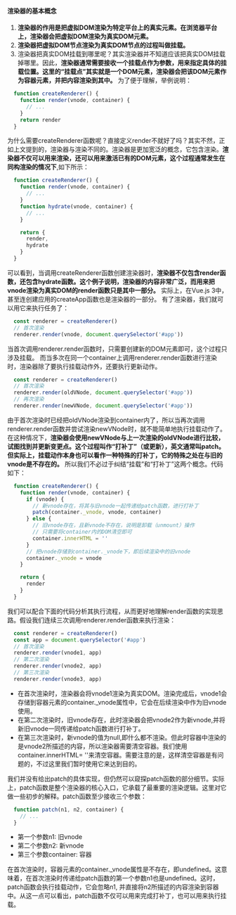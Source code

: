<!--
 * @Description: 渲染器的基本概念
-->
#### 渲染器的基本概念
1. __渲染器的作用是把虚拟DOM渲染为特定平台上的真实元素。在浏览器平台上，渲染器会把虚拟DOM渲染为真实DOM元素。__
2. __渲染器把虚拟DOM节点渲染为真实DOM节点的过程叫做挂载。__
3. 渲染器把真实DOM挂载到哪里呢？其实渲染器并不知道应该把真实DOM挂载掉哪里。因此，__渲染器通常需要接收一个挂载点作为参数，用来指定具体的挂载位置。这里的“挂载点”其实就是一个DOM元素，渲染器会把该DOM元素作为容器元素，并把内容渲染到其中。__
为了便于理解，举例说明：
```javascript
  function createRenderer() {
    function render(vnode, container) {
      // ...
    }
    return render
  }
```
为什么需要createRenderer函数呢？直接定义render不就好了吗？其实不然，正如上文提到的，渲染器与渲染不同的。渲染器是更加宽泛的概念，它包含渲染。__渲染器不仅可以用来渲染，还可以用来激活已有的DOM元素，这个过程通常发生在同构渲染的情况下__,如下所示：
```javascript
  function createRenderer() {
    function render(vnode, container) {
      // ...
    }
    function hydrate(vnode, container) {
      // ...
    }

    return {
      render,
      hydrate
    }
  }
```
可以看到，当调用createRenderer函数创建渲染器时，__渲染器不仅包含render函数，还包含hydrate函数。这个例子说明，渲染器的内容非常广泛，而用来把vnode渲染为真实DOM的render函数只是其中一部分。__ 实际上，在Vue.js 3中，甚至连创建应用的createApp函数也是渲染器的一部分。
有了渲染器，我们就可以用它来执行任务了：
```javascript
  const renderer = createRenderer()
  // 首次渲染
  renderer.render(vnode, document.querySelector('#app'))
```
当首次调用renderer.render函数时，只需要创建新的DOM元素即可，这个过程只涉及挂载。
而当多次在同一个container上调用renderer.render函数进行渲染时，渲染器除了要执行挂载动作外，还要执行更新动作。
```javascript
  const renderer = createRenderer()
  // 首次渲染
  renderer.render(oldVNode, document.querySelector('#app'))
  // 再次渲染
  renderer.render(newVNode, document.querySelector('#app'))
```
由于首次渲染时已经把oldVNode渲染到container内了，所以当再次调用renderer.render函数并尝试渲染newVNode时，就不能简单地执行挂载动作了。在这种情况下，__渲染器会使用newVNode与上一次渲染的oldVNode进行比较，试图找到并更新变更点。这个过程叫作“打补丁”（或更新），英文通常叫patch。但实际上，挂载动作本身也可以看作一种特殊的打补丁，它的特殊之处在与旧的vnode是不存在的。__ 所以我们不必过于纠结“挂载”和“打补丁”这两个概念。代码如下：
```javascript
  function createRenderer() {
    function render(vnode, container) {
      if (vnode) {
        // 新vnode存在，将其与旧vnode一起传递给patch函数，进行打补丁
        patch(container._vnode, vnode, container)
      } else {
        // 旧vnode存在，且新vnode不存在，说明是卸载（unmount）操作
        // 只需要将container内的DOM清空即可
        container.innerHTML = ''
      }
      // 把vnode存储到container._vnode下，即后续渲染中的旧vnode
      container._vnode = vnode
    }

    return {
      render
    }
  }
```
我们可以配合下面的代码分析其执行流程，从而更好地理解render函数的实现思路。假设我们连续三次调用renderer.render函数来执行渲染：
```javascript
  const renderer = createRenderer()
  const app = document.querySelector('#app')
  // 首次渲染
  renderer.render(vnode1, app)
  // 第二次渲染
  renderer.render(vnode2, app)
  // 第三次渲染
  renderer.render(vnode3, app)
```
- 在首次渲染时，渲染器会将vnode1渲染为真实DOM。渲染完成后，vnode1会存储到容器元素的container._vnode属性中，它会在后续渲染中作为旧vnode使用。
- 在第二次渲染时，旧vnode存在，此时渲染器会把vnode2作为新vnode,并将新旧vnode一同传递给patch函数进行打补丁。
- 在第三次渲染时，新vnode的值为null,即什么都不渲染。但此时容器中渲染的是vnode2所描述的内容，所以渲染器需要清空容器。我们使用container.innerHTML= ''来清空容器。需要注意的是，这样清空容器是有问题的，不过这里我们暂时使用它来达到目的。

我们并没有给出patch的具体实现，但仍然可以窥探patch函数的部分细节。实际上，patch函数是整个渲染器的核心入口，它承载了最重要的渲染逻辑。这里对它做一些初步的解释。patch函数至少接收三个参数：
```javascript
  function patch(n1, n2, container) {
    // ...
  }
```
- 第一个参数n1: 旧vnode
- 第二个参数n2: 新vnode
- 第三个参数container: 容器

在首次渲染时，容器元素的container._vnode属性是不存在，即undefined。这意味着，在首次渲染时传递给patch函数的第一个参数n1也是undefined。这时，patch函数会执行挂载动作，它会忽略n1, 并直接将n2所描述的内容渲染到容器中。从这一点可以看出，patch函数不仅可以用来完成打补丁，也可以用来执行挂载。